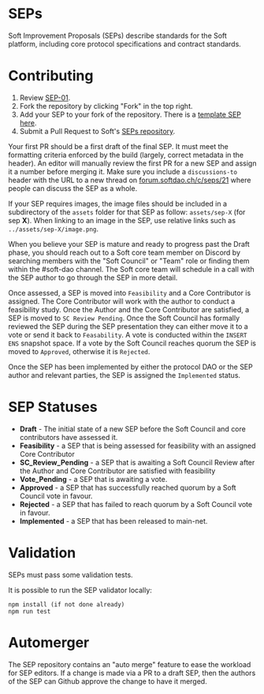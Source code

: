 # SEPs

Soft Improvement Proposals (SEPs) describe standards for the Soft platform, including core protocol specifications and contract standards.

# Contributing

1.  Review [SEP-01](content/seps/sep-01.md).
2.  Fork the repository by clicking "Fork" in the top right.
3.  Add your SEP to your fork of the repository. There is a [template SEP here](sep-x.md).
4.  Submit a Pull Request to Soft's [SEPs repository](https://github.com/softdao/SEPs).

Your first PR should be a first draft of the final SEP. It must meet the formatting criteria enforced by the build (largely, correct metadata in the header). An editor will manually review the first PR for a new SEP and assign it a number before merging it. Make sure you include a `discussions-to` header with the URL to a new thread on [forum.softdao.ch/c/seps/21](https://forum.softdao.ch/c/seps/21) where people can discuss the SEP as a whole.

If your SEP requires images, the image files should be included in a subdirectory of the `assets` folder for that SEP as follow: `assets/sep-X` (for sep **X**). When linking to an image in the SEP, use relative links such as `../assets/sep-X/image.png`.

When you believe your SEP is mature and ready to progress past the Draft phase, you should reach out to a Soft core team member on Discord by searching members with the "Soft Council" or "Team" role or finding them within the #soft-dao channel. The Soft core team will schedule in a call with the SEP author to go through the SEP in more detail.

Once assessed, a SEP is moved into `Feasibility` and a Core Contributor is assigned. The Core Contributor will work with the author to conduct a feasibility study. Once the Author and the Core Contributor are satisfied, a SEP is moved to `SC Review Pending`. Once the Soft Council has formally reviewed the SEP during the SEP presentation they can either move it to a vote or send it back to `Feasability`. A vote is conducted within the `INSERT ENS` snapshot space. If a vote by the Soft Council reaches quorum the SEP is moved to `Approved`, otherwise it is `Rejected`.

Once the SEP has been implemented by either the protocol DAO or the SEP author and relevant parties, the SEP is assigned the `Implemented` status. 

# SEP Statuses

- **Draft** - The initial state of a new SEP before the Soft Council and core contributors have assessed it.
- **Feasibility** - a SEP that is being assessed for feasibility with an assigned Core Contributor
- **SC_Review_Pending** - a SEP that is awaiting a Soft Council Review after the Author and Core Contributor are satisfied with feasibility
- **Vote_Pending** - a SEP that is awaiting a vote.
- **Approved** - a SEP that has successfully reached quorum by a Soft Council vote in favour.
- **Rejected** - a SEP that has failed to reach quorum by a Soft Council vote in favour.
- **Implemented** - a SEP that has been released to main-net.

# Validation

SEPs must pass some validation tests.

It is possible to run the SEP validator locally:

```
npm install (if not done already)
npm run test
```

# Automerger

The SEP repository contains an "auto merge" feature to ease the workload for SEP editors. If a change is made via a PR to a draft SEP, then the authors of the SEP can Github approve the change to have it merged.
